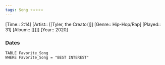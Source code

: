 ```yaml
---
tags: Song ⭐⭐⭐⭐⭐ 
---
```

[Time:: 2:14]
[Artist:: [[Tyler, the Creator]]]
[Genre:: Hip-Hop/Rap]
[Played:: 31]
[Album:: [[]]]
[Year:: 2020]
### Dates
````dataview
TABLE Favorite_Song
WHERE Favorite_Song = "BEST INTEREST"
````